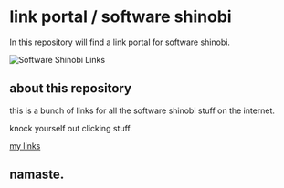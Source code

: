 # link portal / software shinobi

In this repository will find a link portal for software shinobi.

![Software Shinobi Links](cover.png)

## about this repository

this is a bunch of links for all the software shinobi stuff on the internet.

knock yourself out clicking stuff.

<a href="https://links.softwareshinobi.digital">my links</a>

## namaste.

